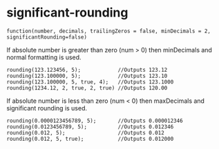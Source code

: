 # significant-rounding


    function(number, decimals, trailingZeros = false, minDecimals = 2, significantRounding=false)
If absolute number is greater than zero (num > 0) then minDecimals and normal formatting is used.
  
    rounding(123.123456, 5);            //Outputs 123.12
    rounding(123.100000, 5);            //Outputs 123.10
    rounding(123.100000, 5, true, 4);   //Outputs 123.1000
    rounding(1234.12, 2, true, 2, true) //Outputs 120.00

If absolute number is less than zero (num < 0) then maxDecimals and significant rounding is used. 
      
    rounding(0.0000123456789, 5);       //Outputs 0.000012346
    rounding(0.0123456789, 5);          //Outputs 0.012346
    rounding(0.012, 5);                 //Outputs 0.012
    rounding(0.012, 5, true);           //Outputs 0.012000
